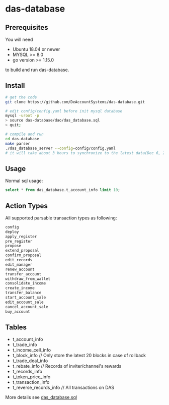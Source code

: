 # das-database

## Prerequisites
You will need
* Ubuntu 18.04 or newer
* MYSQL >= 8.0
* go version >= 1.15.0

to build and run das-database.

## Install
```bash
# get the code
git clone https://github.com/DeAccountSystems/das-database.git

# edit config/config.yaml before init mysql database
mysql -uroot -p
> source das-database/dao/das_database.sql
> quit;

# compile and run
cd das-database
make parser
./das_database_server --config=config/config.yaml
# it will take about 3 hours to synchronize to the latest data(Dec 6, 2021)
```
## Usage
Normal sql usage:
```sql
select * from das_database.t_account_info limit 10;
```

## Action Types
All supported parsable transaction types as following:

```txt
config              
deploy              
apply_register      
pre_register        
propose             
extend_proposal     
confirm_proposal    
edit_records        
edit_manager        
renew_account       
transfer_account    
withdraw_from_wallet
consolidate_income  
create_income       
transfer_balance    
start_account_sale  
edit_account_sale   
cancel_account_sale 
buy_account         
```

## Tables

* t_account_info
* t_trade_info
* t_income_cell_info
* t_block_info // Only store the latest 20 blocks in case of rollback
* t_trade_deal_info
* t_rebate_info // Records of inviter/channel's rewards
* t_records_info
* t_token_price_info
* t_transaction_info 
* t_reverse_records_info // All transactions on DAS

More details see [das_database.sql](https://github.com/DeAccountSystems/das_database/blob/main/dao/das_database.sql)
